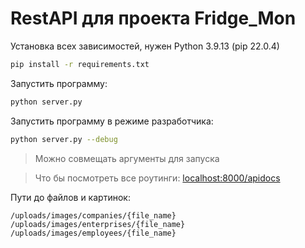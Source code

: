 # RestAPI для проекта Fridge_Mon

Установка всех зависимостей, нужен Python 3.9.13 (pip 22.0.4)

```sh
pip install -r requirements.txt
```

Запустить программу:

```sh
python server.py
```

Запустить программу в режиме разработчика:

```sh
python server.py --debug
```

> Можно совмещать аргументы для запуска

> Что бы посмотреть все роутинги: [localhost:8000/apidocs](http://localhost:8000/apidocs)

Пути до файлов и картинок:

```
/uploads/images/companies/{file_name}
/uploads/images/enterprises/{file_name}
/uploads/images/employees/{file_name}
```
